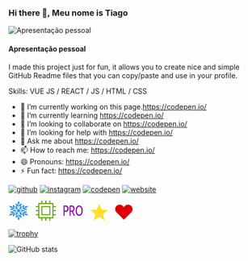 ### Hi there 👋, Meu nome is Tiago

![Apresentação pessoal](https://tiagomoi.github.io/VCardeGourmet/images/profile/codigoqr1.jpeg)
#### Apresentação pessoal
I made this project just for fun, it allows you to create nice and simple GitHub Readme files that you can copy/paste and use in your profile.

Skills: VUE JS / REACT / JS / HTML / CSS


- 🔭 I’m currently working on this page.https://codepen.io/ 
- 🌱 I’m currently learning https://codepen.io/ 
- 👯 I’m looking to collaborate on https://codepen.io/ 
- 🤔 I’m looking for help with https://codepen.io/ 
- 💬 Ask me about https://codepen.io/ 
- 📫 How to reach me: https://codepen.io/ 
- 😄 Pronouns: https://codepen.io/ 
- ⚡ Fun fact: https://codepen.io/ 


[<img src='https://cdn.jsdelivr.net/npm/simple-icons@3.0.1/icons/github.svg' alt='github' height='40'>](https://github.com/https://github.com/tiagomoi)  [<img src='https://cdn.jsdelivr.net/npm/simple-icons@3.0.1/icons/instagram.svg' alt='instagram' height='40'>](https://www.instagram.com/https://www.instagram.com/dimaggiotiago//)  [<img src='https://cdn.jsdelivr.net/npm/simple-icons@3.0.1/icons/codepen.svg' alt='codepen' height='40'>](https://codepen.io/https://codepen.io/)  [<img src='https://cdn.jsdelivr.net/npm/simple-icons@3.0.1/icons/icloud.svg' alt='website' height='40'>](is.gd/tiagowebdesign)  

<a href='https://archiveprogram.github.com/'><img src='https://raw.githubusercontent.com/acervenky/animated-github-badges/master/assets/acbadge.gif' width='40' height='40'></a> <a href='https://docs.github.com/en/developers'><img src='https://raw.githubusercontent.com/acervenky/animated-github-badges/master/assets/devbadge.gif' width='40' height='40'></a> <a href='https://github.com/pricing'><img src='https://raw.githubusercontent.com/acervenky/animated-github-badges/master/assets/pro.gif' width='40' height='40'></a> <a href='https://stars.github.com/'><img src='https://raw.githubusercontent.com/acervenky/animated-github-badges/master/assets/starbadge.gif' width='35' height='35'></a> <a href='https://docs.github.com/en/github/supporting-the-open-source-community-with-github-sponsors'><img src='https://raw.githubusercontent.com/acervenky/animated-github-badges/master/assets/sponsorbadge.gif' width='35' height='35'></a> 

[![trophy](https://github-profile-trophy.vercel.app/?username=https://github.com/tiagomoi)](https://github.com/ryo-ma/github-profile-trophy)

![GitHub stats](https://github-readme-stats.vercel.app/api?username=https://github.com/tiagomoi&show_icons=true)  
